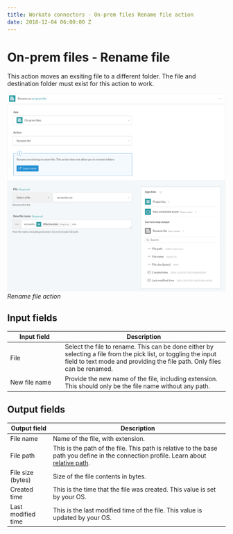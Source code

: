```yaml
---
title: Workato connectors - On-prem files Rename file action
date: 2018-12-04 06:00:00 Z
---
```


# On-prem files - Rename file

This action moves an exsiting file to a different folder. The file and destination folder must exist for this action to work.

![Rename file action](/assets/images/connectors/on-prem-files/rename-file-action.png)
*Rename file action*

## Input fields

<table class="unchanged rich-diff-level-one">
  <thead>
    <tr>
      <th width='25%'>Input field</th>
      <th>Description</th>
    </tr>
  </thead>
  <tbody>
    <tr>
      <td>File</td>
      <td>
        Select the file to rename. This can be done either by selecting a file from the pick list, or toggling the input field to text mode and providing the file path. Only files can be renamed.
      </td>
    </tr>
    <tr>
      <td>New file name</td>
      <td>
        Provide the new name of the file, including extension. This should only be the file name without any path.
      </td>
    </tr>
  </tbody>
</table>

## Output fields

<table class="unchanged rich-diff-level-one">
  <thead>
    <tr>
      <th>Output field</th>
      <th>Description</th>
    </tr>
  </thead>
  <tbody>
    <tr>
      <td>File name</td>
      <td>Name of the file, with extension.</td>
    </tr>
    <tr>
      <td>File path</td>
      <td>This is the path of the file. This path is relative to the base path you define in the connection profile. Learn about <a href="/connectors/on-prem-files.md#relative-path">relative path</a>.</td>
    </tr>
    <tr>
      <td>File size (bytes)</td>
      <td>Size of the file contents in bytes.</td>
    </tr>
    <tr>
      <td>Created time</td>
      <td>This is the time that the file was created. This value is set by your OS.</td>
    </tr>
    <tr>
      <td>Last modified time</td>
      <td>This is the last modified time of the file. This value is updated by your OS.</td>
    </tr>
  </tbody>
</table>

